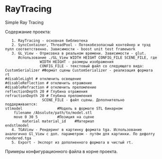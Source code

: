 # RayTracing
Simple Ray Tracing

Содержание проекта:

	   1. RayTracing - основная библиотека
	   2. SyncContainer, ThreadPool - Потокобезопасный контейнер и трэд пулл соответственно. Зависимости - boost unit test framework 
	   3. GL_View - Отрисовка в реальном времени. Зависимости - glut.
	      Использование ./GL_View WIDTH HEIGHT CONFIG_FILE SCENE_FILE, где
	      		    WIDTH HEIGHT - размеры изображения
			        CONFIG_FILE - текстовый файл со следующего вида:
    CustomSerializer #Формат сцены CustomSerializer - реализация формата rt
    #disableLight # отключить освещение
    #disableReflection # отключить отражение
    #disableRefraction # отключить преломление
    reflectionDepth 20 # Глубина отражения
    refractionDepth 20 # Глубина преломления
    		       	 SCENE_FILE - файл сцены. Дополнительно поддерживается:
    stlmodel 		        #Модель в формате STL бинарном
	    filename /Absolute/path/to/model.stl
	    move 0 30 5	        #Позиция на сцене
            material material_id    #Материал
    endstlmodel
       4. TGAView - Рендеринг в картинку формата tga. Использование аналогично Gl_View с доп. параметром - путём для картинки. По дефолту rendered.tga
	   5. Export - Экспорт из дополненного формата в чистый rt.
Примеры конфигурационного файла в корне проекта.
	
